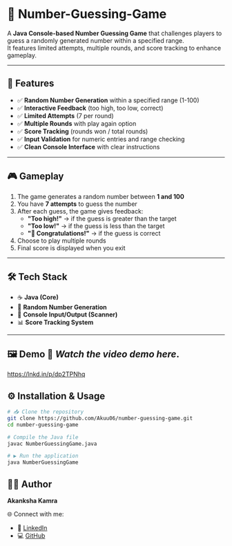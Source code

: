 # 🔢 Number-Guessing-Game  
A **Java Console-based Number Guessing Game** that challenges players to guess a randomly generated number within a specified range.  
It features limited attempts, multiple rounds, and score tracking to enhance gameplay.  

---

## 🚀 Features  
- ✅ **Random Number Generation** within a specified range (1-100)  
- ✅ **Interactive Feedback** (too high, too low, correct)  
- ✅ **Limited Attempts** (7 per round)  
- ✅ **Multiple Rounds** with play again option  
- ✅ **Score Tracking** (rounds won / total rounds)  
- ✅ **Input Validation** for numeric entries and range checking  
- ✅ **Clean Console Interface** with clear instructions  

---

## 🎮 Gameplay  
1. The game generates a random number between **1 and 100**  
2. You have **7 attempts** to guess the number  
3. After each guess, the game gives feedback:  
   - **"Too high!"** → if the guess is greater than the target  
   - **"Too low!"** → if the guess is less than the target  
   - **"🎉 Congratulations!"** → if the guess is correct  
4. Choose to play multiple rounds  
5. Final score is displayed when you exit  

---

## 🛠️ Tech Stack  
- ☕ **Java (Core)**  
- 🎲 **Random Number Generation**  
- 📝 **Console Input/Output (Scanner)**  
- 📊 **Score Tracking System**  

---

## 🖼️ Demo 🎥 *Watch the video demo here*.
https://lnkd.in/p/dp2TPNhq

## ⚙️ Installation & Usage  
```bash
# 📥 Clone the repository
git clone https://github.com/Akuu06/number-guessing-game.git
cd number-guessing-game

# Compile the Java file
javac NumberGuessingGame.java

# ▶️ Run the application
java NumberGuessingGame

```
## 👨‍💻 Author  
**Akanksha Kamra**  

🌐 Connect with me:  
- 🔗 [LinkedIn](https://www.linkedin.com/in/akanksha-kamra)  
- 💻 [GitHub](https://github.com/Akuu06)  

